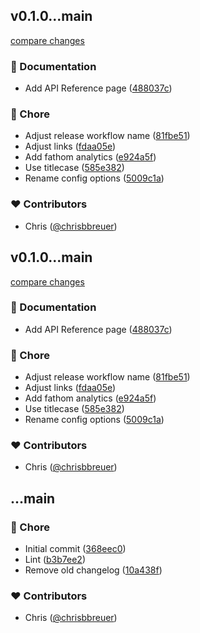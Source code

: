
## v0.1.0...main

[compare changes](https://github.com/stacksjs/ts-rate-limiter/compare/v0.1.0...main)

### 📖 Documentation

- Add API Reference page ([488037c](https://github.com/stacksjs/ts-rate-limiter/commit/488037c))

### 🏡 Chore

- Adjust release workflow name ([81fbe51](https://github.com/stacksjs/ts-rate-limiter/commit/81fbe51))
- Adjust links ([fdaa05e](https://github.com/stacksjs/ts-rate-limiter/commit/fdaa05e))
- Add fathom analytics ([e924a5f](https://github.com/stacksjs/ts-rate-limiter/commit/e924a5f))
- Use titlecase ([585e382](https://github.com/stacksjs/ts-rate-limiter/commit/585e382))
- Rename config options ([5009c1a](https://github.com/stacksjs/ts-rate-limiter/commit/5009c1a))

### ❤️ Contributors

- Chris ([@chrisbbreuer](https://github.com/chrisbbreuer))

## v0.1.0...main

[compare changes](https://github.com/stacksjs/ts-rate-limiter/compare/v0.1.0...main)

### 📖 Documentation

- Add API Reference page ([488037c](https://github.com/stacksjs/ts-rate-limiter/commit/488037c))

### 🏡 Chore

- Adjust release workflow name ([81fbe51](https://github.com/stacksjs/ts-rate-limiter/commit/81fbe51))
- Adjust links ([fdaa05e](https://github.com/stacksjs/ts-rate-limiter/commit/fdaa05e))
- Add fathom analytics ([e924a5f](https://github.com/stacksjs/ts-rate-limiter/commit/e924a5f))
- Use titlecase ([585e382](https://github.com/stacksjs/ts-rate-limiter/commit/585e382))
- Rename config options ([5009c1a](https://github.com/stacksjs/ts-rate-limiter/commit/5009c1a))

### ❤️ Contributors

- Chris ([@chrisbbreuer](https://github.com/chrisbbreuer))

## ...main


### 🏡 Chore

- Initial commit ([368eec0](https://github.com/stacksjs/ts-rate-limiter/commit/368eec0))
- Lint ([b3b7ee2](https://github.com/stacksjs/ts-rate-limiter/commit/b3b7ee2))
- Remove old changelog ([10a438f](https://github.com/stacksjs/ts-rate-limiter/commit/10a438f))

### ❤️ Contributors

- Chris ([@chrisbbreuer](https://github.com/chrisbbreuer))

